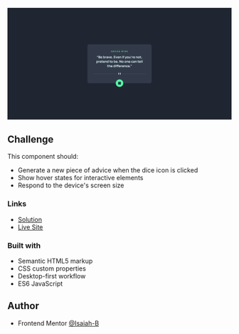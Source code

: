 ![](./images/screenshot.png)

## Challenge
This component should:
- Generate a new piece of advice when the dice icon is clicked
- Show hover states for interactive elements
- Respond to the device's screen size

### Links

- [Solution]()
- [Live Site](https://fluffy-sorbet-87d302.netlify.app)

### Built with

- Semantic HTML5 markup
- CSS custom properties
- Desktop-first workflow
- ES6 JavaScript

## Author

- Frontend Mentor [@Isaiah-B](https://www.frontendmentor.io/profile/Isaiah-B)